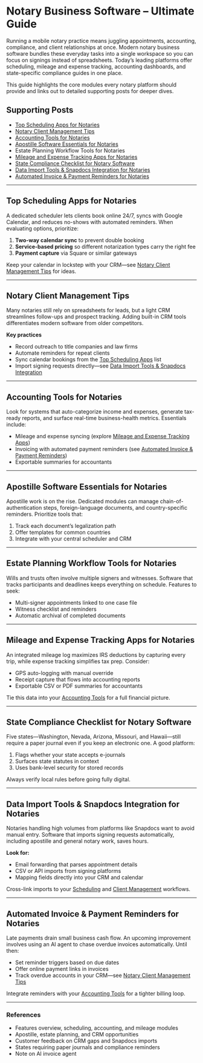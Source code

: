 # Notary Business Software – Ultimate Guide

Running a mobile notary practice means juggling appointments, accounting, compliance, and client relationships at once. Modern notary business software bundles these everyday tasks into a single workspace so you can focus on signings instead of spreadsheets. Today’s leading platforms offer scheduling, mileage and expense tracking, accounting dashboards, and state-specific compliance guides in one place.

This guide highlights the core modules every notary platform should provide and links out to detailed supporting posts for deeper dives.

## Supporting Posts
- [Top Scheduling Apps for Notaries](/scheduling)
- [Notary Client Management Tips](/notary-app-comparison)
- [Accounting Tools for Notaries](/accounting)
- [Apostille Software Essentials for Notaries](/post/understanding-hague-and-non-hague-countries-in-the-apostille-process)
- Estate Planning Workflow Tools for Notaries
- [Mileage and Expense Tracking Apps for Notaries](/post/expense-tracking)
- [State Compliance Checklist for Notary Software](/compliance)
- [Data Import Tools & Snapdocs Integration for Notaries](/import-orders)
- [Automated Invoice & Payment Reminders for Notaries](/post/how-does-invoicing-work)

---

## Top Scheduling Apps for Notaries

A dedicated scheduler lets clients book online 24/7, syncs with Google Calendar, and reduces no-shows with automated reminders. When evaluating options, prioritize:

1. **Two-way calendar sync** to prevent double booking  
2. **Service-based pricing** so different notarization types carry the right fee  
3. **Payment capture** via Square or similar gateways  

Keep your calendar in lockstep with your CRM—see [Notary Client Management Tips](/notary-app-comparison) for ideas.

---

## Notary Client Management Tips

Many notaries still rely on spreadsheets for leads, but a light CRM streamlines follow-ups and prospect tracking. Adding built-in CRM tools differentiates modern software from older competitors.

**Key practices**

- Record outreach to title companies and law firms  
- Automate reminders for repeat clients  
- Sync calendar bookings from the [Top Scheduling Apps](/scheduling) list
- Import signing requests directly—see [Data Import Tools & Snapdocs Integration](/import-orders)

---

## Accounting Tools for Notaries

Look for systems that auto-categorize income and expenses, generate tax-ready reports, and surface real-time business-health metrics. Essentials include:

- Mileage and expense syncing (explore [Mileage and Expense Tracking Apps](/post/expense-tracking))
- Invoicing with automated payment reminders (see [Automated Invoice & Payment Reminders](/post/how-does-invoicing-work))
- Exportable summaries for accountants  


---

## Apostille Software Essentials for Notaries

Apostille work is on the rise. Dedicated modules can manage chain-of-authentication steps, foreign-language documents, and country-specific reminders. Prioritize tools that:

1. Track each document’s legalization path  
2. Offer templates for common countries  
3. Integrate with your central scheduler and CRM  


---

## Estate Planning Workflow Tools for Notaries

Wills and trusts often involve multiple signers and witnesses. Software that tracks participants and deadlines keeps everything on schedule. Features to seek:

- Multi-signer appointments linked to one case file  
- Witness checklist and reminders  
- Automatic archival of completed documents  


---

## Mileage and Expense Tracking Apps for Notaries

An integrated mileage log maximizes IRS deductions by capturing every trip, while expense tracking simplifies tax prep. Consider:

- GPS auto-logging with manual override  
- Receipt capture that flows into accounting reports  
- Exportable CSV or PDF summaries for accountants  

Tie this data into your [Accounting Tools](/accounting) for a full financial picture.


---

## State Compliance Checklist for Notary Software

Five states—Washington, Nevada, Arizona, Missouri, and Hawaii—still require a paper journal even if you keep an electronic one. A good platform:

1. Flags whether your state accepts e-journals  
2. Surfaces state statutes in context  
3. Uses bank-level security for stored records  

Always verify local rules before going fully digital.


---

## Data Import Tools & Snapdocs Integration for Notaries

Notaries handling high volumes from platforms like Snapdocs want to avoid manual entry. Software that imports signing requests automatically, including apostille and general notary work, saves hours.

**Look for:**

- Email forwarding that parses appointment details  
- CSV or API imports from signing platforms  
- Mapping fields directly into your CRM and calendar  

Cross-link imports to your [Scheduling](/scheduling) and [Client Management](/notary-app-comparison) workflows.


---

## Automated Invoice & Payment Reminders for Notaries

Late payments drain small business cash flow. An upcoming improvement involves using an AI agent to chase overdue invoices automatically. Until then:

- Set reminder triggers based on due dates  
- Offer online payment links in invoices  
- Track overdue accounts in your CRM—see [Notary Client Management Tips](/notary-app-comparison)

Integrate reminders with your [Accounting Tools](/accounting) for a tighter billing loop.


---

### References
- Features overview, scheduling, accounting, and mileage modules  
- Apostille, estate planning, and CRM opportunities  
- Customer feedback on CRM gaps and Snapdocs imports  
- States requiring paper journals and compliance reminders  
- Note on AI invoice agent
